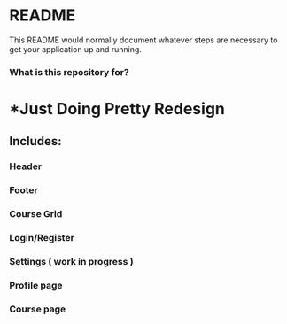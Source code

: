 # README #

This README would normally document whatever steps are necessary to get your application up and running.

### What is this repository for? ###

# *Just Doing Pretty Redesign #

## Includes: ##

### Header ###
### Footer ###
### Course Grid ###
### Login/Register ###
### Settings ( work in progress ) ###
### Profile page ###
### Course page ###
